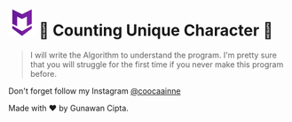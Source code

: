 # ![alt text](https://github.com/adam-p/markdown-here/raw/master/src/common/images/icon48.png "Logo Title Text 1") 🌿 Counting Unique Character 🌿

> I will write the Algorithm to understand
the program. I'm pretty sure that you will
struggle for the first time if you never make this program before.

Don't forget follow my Instagram [@coocaainne](https://www.instagram.com/coocaainne)

Made with ❤️ by Gunawan Cipta.
